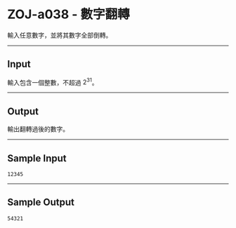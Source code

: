 # ZOJ-a038 - 數字翻轉

輸入任意數字，並將其數字全部倒轉。

---
## Input

輸入包含一個整數，不超過 $2^{31}$。

---
## Output

輸出翻轉過後的數字。

---
## Sample Input

```
12345
```

---
## Sample Output

```
54321
```